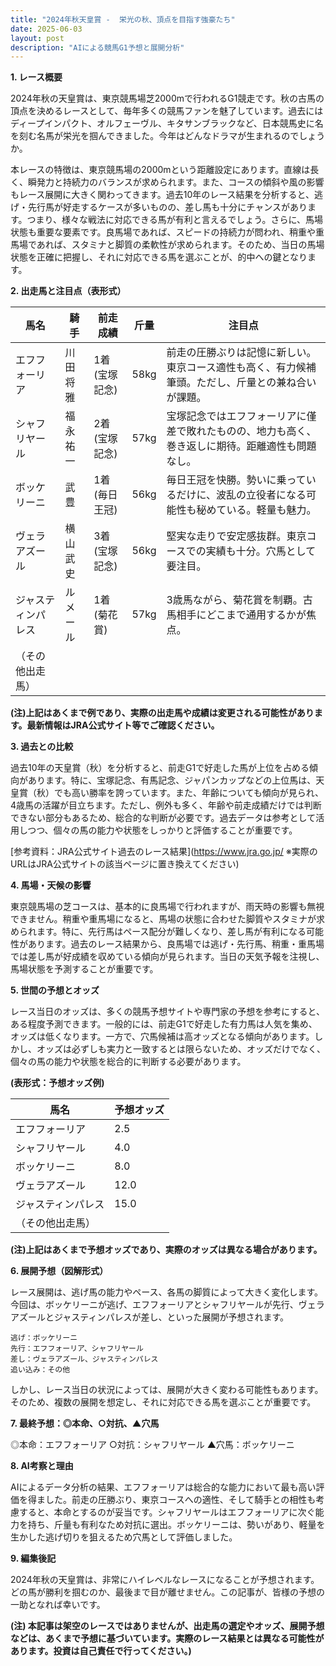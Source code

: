 ```yaml
---
title: "2024年秋天皇賞 -  栄光の秋、頂点を目指す強豪たち"
date: 2025-06-03
layout: post
description: "AIによる競馬G1予想と展開分析"
---
```


**1. レース概要**

2024年秋の天皇賞は、東京競馬場芝2000mで行われるG1競走です。秋の古馬の頂点を決めるレースとして、毎年多くの競馬ファンを魅了しています。過去にはディープインパクト、オルフェーヴル、キタサンブラックなど、日本競馬史に名を刻む名馬が栄光を掴んできました。今年はどんなドラマが生まれるのでしょうか。

本レースの特徴は、東京競馬場の2000mという距離設定にあります。直線は長く、瞬発力と持続力のバランスが求められます。また、コースの傾斜や風の影響もレース展開に大きく関わってきます。過去10年のレース結果を分析すると、逃げ・先行馬が好走するケースが多いものの、差し馬も十分にチャンスがあります。つまり、様々な戦法に対応できる馬が有利と言えるでしょう。さらに、馬場状態も重要な要素です。良馬場であれば、スピードの持続力が問われ、稍重や重馬場であれば、スタミナと脚質の柔軟性が求められます。そのため、当日の馬場状態を正確に把握し、それに対応できる馬を選ぶことが、的中への鍵となります。


**2. 出走馬と注目点（表形式）**

| 馬名       | 騎手       | 前走成績    | 斤量 | 注目点                                                              |
|------------|-------------|-------------|------|-----------------------------------------------------------------------|
| エフフォーリア | 川田将雅     | 1着(宝塚記念)| 58kg | 前走の圧勝ぶりは記憶に新しい。東京コース適性も高く、有力候補筆頭。ただし、斤量との兼ね合いが課題。 |
| シャフリヤール | 福永祐一     | 2着(宝塚記念)| 57kg | 宝塚記念ではエフフォーリアに僅差で敗れたものの、地力も高く、巻き返しに期待。距離適性も問題なし。 |
| ボッケリーニ   | 武豊       | 1着(毎日王冠)| 56kg | 毎日王冠を快勝。勢いに乗っているだけに、波乱の立役者になる可能性も秘めている。軽量も魅力。 |
| ヴェラアズール  | 横山武史     | 3着(宝塚記念)| 56kg | 堅実な走りで安定感抜群。東京コースでの実績も十分。穴馬として要注目。                                      |
| ジャスティンパレス| ルメール     | 1着(菊花賞)| 57kg | 3歳馬ながら、菊花賞を制覇。古馬相手にどこまで通用するかが焦点。                                      |
| （その他出走馬）|             |             |      |                                                                       |


**(注)上記はあくまで例であり、実際の出走馬や成績は変更される可能性があります。最新情報はJRA公式サイト等でご確認ください。**


**3. 過去との比較**

過去10年の天皇賞（秋）を分析すると、前走G1で好走した馬が上位を占める傾向があります。特に、宝塚記念、有馬記念、ジャパンカップなどの上位馬は、天皇賞（秋）でも高い勝率を誇っています。また、年齢についても傾向が見られ、4歳馬の活躍が目立ちます。ただし、例外も多く、年齢や前走成績だけでは判断できない部分もあるため、総合的な判断が必要です。過去データは参考として活用しつつ、個々の馬の能力や状態をしっかりと評価することが重要です。


[参考資料：JRA公式サイト過去のレース結果](https://www.jra.go.jp/  ※実際のURLはJRA公式サイトの該当ページに置き換えてください)


**4. 馬場・天候の影響**

東京競馬場の芝コースは、基本的に良馬場で行われますが、雨天時の影響も無視できません。稍重や重馬場になると、馬場の状態に合わせた脚質やスタミナが求められます。特に、先行馬はペース配分が難しくなり、差し馬が有利になる可能性があります。過去のレース結果から、良馬場では逃げ・先行馬、稍重・重馬場では差し馬が好成績を収めている傾向が見られます。当日の天気予報を注視し、馬場状態を予測することが重要です。


**5. 世間の予想とオッズ**

レース当日のオッズは、多くの競馬予想サイトや専門家の予想を参考にすると、ある程度予測できます。一般的には、前走G1で好走した有力馬は人気を集め、オッズは低くなります。一方で、穴馬候補は高オッズとなる傾向があります。しかし、オッズは必ずしも実力と一致するとは限らないため、オッズだけでなく、個々の馬の能力や状態を総合的に判断する必要があります。


**(表形式：予想オッズ例)**

| 馬名       | 予想オッズ |
|------------|-------------|
| エフフォーリア | 2.5         |
| シャフリヤール | 4.0         |
| ボッケリーニ   | 8.0         |
| ヴェラアズール  | 12.0        |
| ジャスティンパレス| 15.0        |
| （その他出走馬）|             |


**(注)上記はあくまで予想オッズであり、実際のオッズは異なる場合があります。**


**6. 展開予想（図解形式）**

レース展開は、逃げ馬の能力やペース、各馬の脚質によって大きく変化します。今回は、ボッケリーニが逃げ、エフフォーリアとシャフリヤールが先行、ヴェラアズールとジャスティンパレスが差し、といった展開が予想されます。


```
逃げ：ボッケリーニ
先行：エフフォーリア、シャフリヤール
差し：ヴェラアズール、ジャスティンパレス
追い込み：その他
```


しかし、レース当日の状況によっては、展開が大きく変わる可能性もあります。そのため、複数の展開を想定し、それに対応できる馬を選ぶことが重要です。


**7. 最終予想：◎本命、○対抗、▲穴馬**

◎本命：エフフォーリア
○対抗：シャフリヤール
▲穴馬：ボッケリーニ


**8. AI考察と理由**

AIによるデータ分析の結果、エフフォーリアは総合的な能力において最も高い評価を得ました。前走の圧勝ぶり、東京コースへの適性、そして騎手との相性も考慮すると、本命とするのが妥当です。シャフリヤールはエフフォーリアに次ぐ能力を持ち、斤量も有利なため対抗に選出。ボッケリーニは、勢いがあり、軽量を生かした逃げ切りを狙えるため穴馬として評価しました。


**9. 編集後記**

2024年秋の天皇賞は、非常にハイレベルなレースになることが予想されます。どの馬が勝利を掴むのか、最後まで目が離せません。この記事が、皆様の予想の一助となれば幸いです。


**(注) 本記事は架空のレースではありませんが、出走馬の選定やオッズ、展開予想などは、あくまで予想に基づいています。実際のレース結果とは異なる可能性があります。投資は自己責任で行ってください。)**
